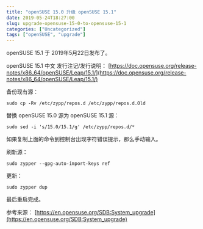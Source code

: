 ```yaml
---
title: "openSUSE 15.0 升级 openSUSE 15.1"
date: 2019-05-24T18:27:00
slug: upgrade-opensuse-15-0-to-opensuse-15-1
categories: ["Uncategorized"]
tags: ["openSUSE", "upgrade"]
---
```


openSUSE 15.1 于 2019年5月22日发布了。

openSUSE 15.1 中文 发行注记/发行说明： [https://doc.opensuse.org/release-notes/x86_64/openSUSE/Leap/15.1/](https://doc.opensuse.org/release-notes/x86_64/openSUSE/Leap/15.1/)

备份现有源：

```
sudo cp -Rv /etc/zypp/repos.d /etc/zypp/repos.d.Old
```

替换 openSUSE 15.0 源为 openSUSE 15.1 源：

```
sudo sed -i 's/15.0/15.1/g' /etc/zypp/repos.d/*
```

如果复制上面的命令到控制台出现字符错误提示，那么手动输入。

刷新源：

```
sudo zypper --gpg-auto-import-keys ref
```

更新：

```
sudo zypper dup
```

最后重启完成。

参考来源： [https://en.opensuse.org/SDB:System_upgrade](https://en.opensuse.org/SDB:System_upgrade)